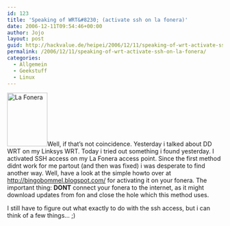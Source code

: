 ```yaml
---
id: 123
title: 'Speaking of WRT&#8230; (activate ssh on la fonera)'
date: 2006-12-11T09:54:46+00:00
author: Jojo
layout: post
guid: http://hackvalue.de/heipei/2006/12/11/speaking-of-wrt-activate-ssh-on-la-fonera/
permalink: /2006/12/11/speaking-of-wrt-activate-ssh-on-la-fonera/
categories:
  - Allgemein
  - Geekstuff
  - Linux
---
```

<img src="/weblog/fonera.jpg" alt="La Fonera" class="alignleft" width="94" height="125" />Well, if that&#8217;s not coincidence. Yesterday i talked about DD WRT on my Linksys WRT. Today i tried out something i found yesterday. I activated SSH access on my La Fonera access point. Since the first method didnt work for me partout (and then was fixed) i was desperate to find another way. Well, have a look at the simple howto over at <http://bingobommel.blogspot.com/> for activating it on your fonera. The important thing: **DONT** connect your fonera to the internet, as it might download updates from fon and close the hole which this method uses.
  
I still have to figure out what exactly to do with the ssh access, but i can think of a few things&#8230; ;)
